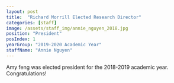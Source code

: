 ```yaml
---
layout: post
title:  "Richard Morrill Elected Research Director"
categories: [staff]
image: /assets/staff_img/annie_nguyen_2018.jpg
position: "President"
posIndex: 1
yearGroup: "2019-2020 Academic Year"
staffName: "Annie Nguyen"
---
```


Amy feng was elected president for the 2018-2019 academic year. Congratulations!
